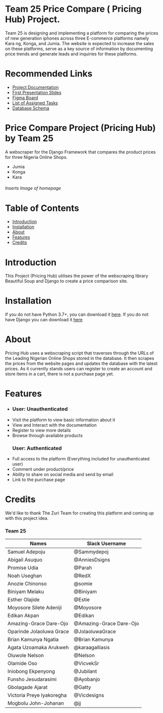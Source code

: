 # Team 25 Price Compare ( Pricing Hub) Project.

Team 25 is designing and implementing a platform for comparing the prices of new generation iphones across three E-commerce platforms namely Kara ng, Konga, and Jumia. The website is expected to increase the sales on these platforms, serve as a key source of information by documenting price trends and generate leads and inquiries for these platforms.

# Recommended Links

- <a href="https://docs.google.com/document/u/0/d/10qsoyBd0oL_cO02p2cD-qYHt94uvzGGtjPwSZJlzEYU/mobilebasic" target="_blank">Project Documentation</a>
- <a href="https://docs.google.com/presentation/d/1DjNxjVHMToqwqUbdlc4emv6zCfOb2M0FAjxUpfxpL70/edit?usp=drivesdk" target="_blank">First Presentation Slides</a>
- <a href="https://www.figma.com/file/Wg0M5JNp6Aq3gq9IsJ3YYY/Price-Compare-Project-PricingHub-Team-25?fuid=1132565527119087761" target="_blank">Figma Board</a>
- <a href="https://docs.google.com/spreadsheets/u/0/d/11kKhgiG3PW7yRytWT_wq-VMQh-GHfWiOyTE-bG9rpTE/htmlview#gid=0" target="_blank">List of Assigned Tasks</a>
- <a href="https://www.figma.com/file/Wg0M5JNp6Aq3gq9IsJ3YYY/Price-Compare-Project-PricingHub-Team-25?node-id=1%3A936" target="_blank">Database Schema</a>

# Price Compare Project (Pricing Hub) by Team 25

A webscraper for the Django Framework that compares the product prices for three Nigeria Online Shops.

- Jumia
- Konga
- Kara

<!-- <img src="Screenshots/Homepage.png" width="700"> -->
<h6>Inserts Image of homepage</h6>

# Table of Contents

- <a href="https://github.com/zuri-training/Project-price-compare-team-25#Introduction">Introduction</a>
- <a href="https://github.com/zuri-training/Project-price-compare-team-25#Installation">Installation</a>
- <a href="https://github.com/zuri-training/Project-price-compare-team-25#About">About</a>
- <a href="https://github.com/zuri-training/Project-price-compare-team-25#Features">Features</a>
- <a href="https://github.com/zuri-training/Project-price-compare-team-25#Credit">Credits</a>

# Introduction

This Project (Pricing Hub) utilises the power of the webscraping library Beautiful Soup and Django to create a price comparison site.

# Installation

If you do not have Python 3.7+, you can download it [here](https://www.python.org/downloads/release/python-370/, "here").
If you do not have Django you can download it [here](https://docs.djangoproject.com/en/3.0/topics/install/)

# About

Pricing Hub uses a webscraping script that traverses through the URLs of the Leading Nigerian Online Shops stored in the database. It then scrapes the prices from the website pages and updates the database with the latest prices. As it currently stands users can register to create an account and store items in a cart, there is not a purchase page yet.

# Features

-    <h3 align="left">User: Unauthenticated</h3>
- Visit the platform to view basic information about it
- View and Interact with the documentation
- Register to view more details
- Browse through available products
    <h3 align="left">User: Authenticated</h3>
- Full access to the platform (Everything included for unauthenticated user)
- Comment under product/price
- Ability to share on social media and send by email
- Link to the purchase page

# Credits

We'd like to thank The Zuri Team for creating this platform and coming up with this project idea.

### Team 25
| Names | Slack Username|
| ------------- | ------------- |
| Samuel Adepoju | @Sammydepoj |
| Abigail Asuquo | @AnniesDsigns |
| Promise Udia | @Parah |
| Noah Useghan | @RedX |
| Anozie Chinonso | @somie |
| Biniyam Melaku | @Biniyam |
| Esther Olajide | @Estie |
| Moyosore Silete Adeniji | @Moyosore |
| Edikan Akpan | @Edikan |
| Amazing-Grace Dare-Ojo | @Amazing-Grace Dare-Ojo|
| Oparinde Jolaoluwa Grace | @JolaoluwaGrace |
| Brian Kamunya Ngatia | @Brian Kamunya |
| Agata Uzoamaka Arukweh | @karaagalliasis |
| Oluwole Nelson | @Nelson |
| Olamide Oso | @VicvekSr |
| Iniobong Ekpenyong | @Jubilant |
| Funsho Jesudarasimi | @Ayobanjo |
| Gbolagade Ajarat | @Gatty |
| Victoria Preye Iyakoregha | @Vicdesigns |
| Mogbolu John-Johanan | @jj |
